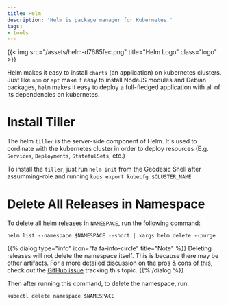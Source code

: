```yaml
---
title: Helm
description: 'Helm is package manager for Kubernetes.'
tags:
- tools
---
```


{{< img src="/assets/helm-d7685fec.png" title="Helm Logo" class="logo" >}}

Helm makes it easy to install `charts` (an application) on kubernetes clusters. Just like `npm` or `apt` make it easy to install NodeJS modules and Debian packages, `helm` makes it easy to deploy a full-fledged application with all of its dependencies on kubernetes.

# Install Tiller

The helm `tiller` is the server-side component of Helm. It's used to cordinate with the kubernetes cluster in order to deploy resources (E.g. `Services`, `Deployments`, `StatefulSets`, etc.)

To install the `tiller`, just run `helm init` from the Geodesic Shell after assumming-role and running `kops export kubecfg $CLUSTER_NAME`.

# Delete All Releases in Namespace

To delete all helm releases in `NAMESPACE`, run the following command:
```
helm list --namespace $NAMESPACE --short | xargs helm delete --purge
```

{{% dialog type="info" icon="fa fa-info-circle" title="Note" %}}
Deleting releases will not delete the namespace itself. This is because there may be other artifacts. For a more detailed discussion on the pros & cons of this, check out the [GitHub issue](https://github.com/kubernetes/helm/issues/1464) tracking this topic.
{{% /dialog %}}

Then after running this command, to delete the namespace, run:

```
kubectl delete namespace $NAMESPACE
```
